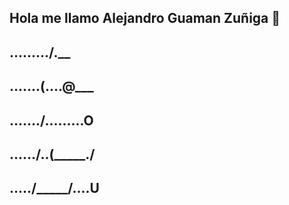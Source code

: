 ## Hola me llamo Alejandro Guaman Zuñiga 👋
## ........./.\__
## .......(....@\___
## ......./.........O
## ....../..(_____./
## ...../_____/....U

<!--
**Alejandromia/Alejandromia** is a ✨ _special_ ✨ repository because its `README.md` (this file) appears on your GitHub profile.

Here are some ideas to get you started:

- 🔭 I’m currently working on ...
- 🌱 I’m currently learning ...
- 👯 I’m looking to collaborate on ...
- 🤔 I’m looking for help with ...
- 💬 Ask me about ...
- 📫 How to reach me: ...
- 😄 Pronouns: ...
- ⚡ Fun fact: ...
-->
